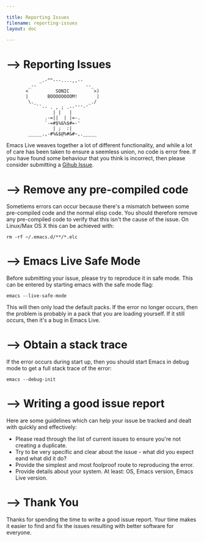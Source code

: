 ```yaml
---

title: Reporting Issues
filename: reporting-issues
layout: doc

---
```


# --> Reporting Issues

                _.-^^---....,,--
            _--                  --_
           <          SONIC         >)
           |       BOOOOOOOOM!       |
            \._                   _./
               ``-- . , ; .--'''-'
                     | |   |
                  .-=||  | |=-.
                  `-=#$%&%$#=-'
                     | ;  :|
            _____.,-#%&$@%#&#~,._____

Emacs Live weaves together a lot of different functionality, and while a lot of care has been taken to ensure a seemless union, no code is error free. If you have found some behaviour that you think is incorrect, then please consider submitting a [Gihub Issue](https://github.com/overtone/emacs-live/issues).

# --> Remove any pre-compiled code

Sometiems errors can occur because there's a mismatch between some pre-compiled code and the normal elisp code. You should therefore remove any pre-compiled code to verify that this isn't the cause of the issue. On Linux/Max OS X this can be achieved with:

    rm -rf ~/.emacs.d/**/*.elc

# --> Emacs Live Safe Mode

Before submitting your issue, please try to reproduce it in safe mode. This can be entered by starting emacs with the safe mode flag:

    emacs --live-safe-mode

This will then only load the default packs. If the error no longer occurs, then the problem is probably in a pack that you are loading yourself. If it still occurs, then it's a bug in Emacs Live.

# --> Obtain a stack trace

If the error occurs during start up, then you should start Emacs in debug mode to get a full stack trace of the error:

    emacs --debug-init

# --> Writing a good issue report

Here are some guidelines which can help your issue be tracked and dealt with quickly and effectively:

* Please read through the list of current issues to ensure you're not creating a duplicate.
* Try to be very specific and clear about the issue - what did you expect eand what did it do?
* Provide the simplest and most foolproof route to reproducing the error.
* Provide details about your system. At least: OS, Emacs version, Emacs Live version.

# --> Thank You

Thanks for spending the time to write a good issue report. Your time makes it easier to find and fix the issues resulting with better software for everyone.
